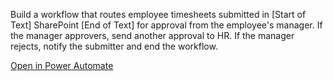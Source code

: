Build a workflow that routes employee timesheets submitted in [Start of Text] SharePoint [End of Text] for approval from the employee's manager. If the manager approvers, send another approval to HR.  If the manager rejects, notify the submitter and end the workflow. 

[Open in Power Automate](https://make.powerautomate.com/create/fromNaturalLanguage?prompt=Build%20a%20workflow%20that%20routes%20employee%20timesheets%20submitted%20in%20%5BStart%20of%20Text%5D%20SharePoint%20%5BEnd%20of%20Text%5D%20for%20approval%20from%20the%20employee's%20manager.%20If%20the%20manager%20approvers%2C%20send%20another%20approval%20to%20HR.%20%20If%20the%20manager%20rejects%2C%20notify%20the%20submitter%20and%20end%20the%20workflow&from=Copilot&utm_source=PromptLibrary)


